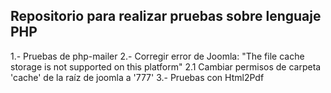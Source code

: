 ## Repositorio para realizar pruebas sobre lenguaje PHP
1.- Pruebas de php-mailer
2.- Corregir error de Joomla: "The file cache storage is not supported on this platform"
  2.1 Cambiar permisos de carpeta 'cache' de la raíz de joomla a '777'
3.- Pruebas con Html2Pdf
